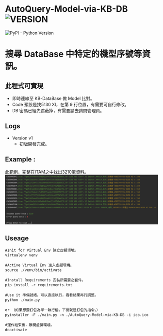 # AutoQuery-Model-via-KB-DB ![VERSION](https://img.shields.io/badge/Version-1-green.svg)
![PyPI - Python Version](https://img.shields.io/pypi/pyversions/Django.svg)
# 搜尋 DataBase 中特定的機型序號等資訊。
## 此程式可實現
  - 即時連線至 KB-DataBase 做 Model 比對。
  - Code 預設是找5130 XI，在第 9 行位置，有需要可自行修改。
  - DB 密碼已經先遮蔽掉，有需要請去詢問管理員。

## Logs
   * Version v1
     - 初版開發完成。

## Example :
此範例，完整在ITAM之中找出3210筆資料。
![Info](./img/SCR-20230217-oaa.png "Pic1")

## Useage
    #Init for Virtual Env 建立虛擬環境。
    virtualenv venv
    
    #Active Virtual Env 進入虛擬環境。
    source ./venv/bin/activate
    
    #Install Requirements 安裝所需要之套件。
    pip install -r requirements.txt
    
    #Use it 準備就緒，可以直接執行，看看結果再行調整。
    python ./main.py
    
    or （如果想要打包為單一執行檔，下面就是打包的指令。）
    pyinstaller -F ./main.py -n ./AutoQuery-Model-via-KB-DB -i ico.ico
    
    #運作結束後，離開虛擬環境。
    deactivate
